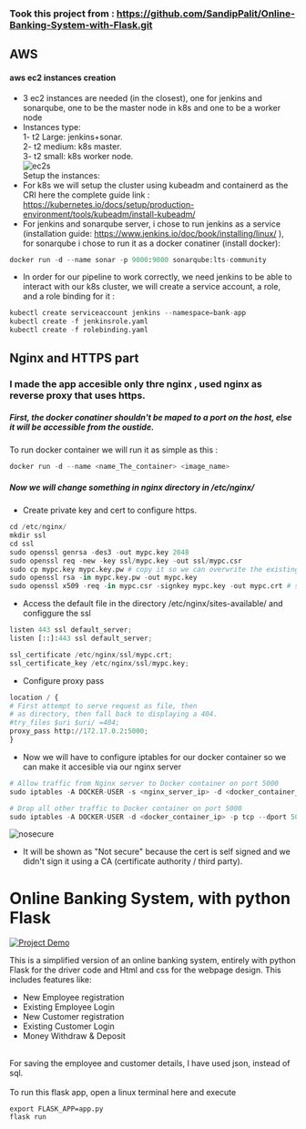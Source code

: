 ### Took this project from : https://github.com/SandipPalit/Online-Banking-System-with-Flask.git

## AWS
#### aws ec2 instances creation
- 3 ec2 instances are needed (in the closest), one for jenkins and sonarqube, one to be the master node in k8s and one to be a worker node </br>
- Instances type: </br>
    1- t2 Large: jenkins+sonar. </br>
    2- t2 medium: k8s master. </br>
    3- t2 small: k8s worker node. </br>
![ec2s](https://github.com/user-attachments/assets/a0077bc1-e3ba-48e8-b938-788735e7159f) </br>
Setup the instances: </br>
- For k8s we will setup the cluster using kubeadm and containerd as the CRI here the complete guide link : https://kubernetes.io/docs/setup/production-environment/tools/kubeadm/install-kubeadm/ </br>
- For jenkins and sonarqube server, i chose to run jenkins as a service (installation guide: https://www.jenkins.io/doc/book/installing/linux/ ), for sonarqube i chose to run it as a docker conatiner (install docker): </br>
```python
docker run -d --name sonar -p 9000:9000 sonarqube:lts-community
```
- In order for our pipeline to work correctly, we need jenkins to be able to interact with our k8s cluster, we will create a service account, a role, and a role binding for it :
```python
kubectl create serviceaccount jenkins --namespace=bank-app
kubectl create -f jenkinsrole.yaml
kubectl create -f rolebinding.yaml 
```



## Nginx and HTTPS part
### I made the app accesible only thre nginx , used nginx as reverse proxy that uses https. </br>
##### First, the docker conatiner shouldn't be maped to a port on the host, else it will be accessible from the oustide. </br>

To run docker container we will run it as simple as this :
```python
docker run -d --name <name_The_container> <image_name>
```

##### Now we will change something in nginx directory in /etc/nginx/
- Create private key and cert to configure https. </br>
```python
cd /etc/nginx/
mkdir ssl
cd ssl
sudo openssl genrsa -des3 -out mypc.key 2048
sudo openssl req -new -key ssl/mypc.key -out ssl/mypc.csr
sudo cp mypc.key mypc.key.pw # copy it so we can overwrite the existing file with now password, why ? bc if we use key with password whenever nginx restart it will keep asking us the password
sudo openssl rsa -in mypc.key.pw -out mypc.key
sudo openssl x509 -req -in mypc.csr -signkey mypc.key -out mypc.crt # self signing
```

- Access the default file in the directory /etc/nginx/sites-available/ and configgure the ssl
```python
listen 443 ssl default_server;
listen [::]:443 ssl default_server;

ssl_certificate /etc/nginx/ssl/mypc.crt;
ssl_certificate_key /etc/nginx/ssl/mypc.key;
```

- Configure proxy pass
```python
location / {
# First attempt to serve request as file, then
# as directory, then fall back to displaying a 404.
#try_files $uri $uri/ =404;
proxy_pass http://172.17.0.2:5000;
}
```
- Now we will have to configure iptables for our docker container so we can make it accesible via our nginx server
```python
# Allow traffic from Nginx server to Docker container on port 5000
sudo iptables -A DOCKER-USER -s <nginx_server_ip> -d <docker_container_ip> -p tcp --dport 5000 -j ACCEPT

# Drop all other traffic to Docker container on port 5000
sudo iptables -A DOCKER-USER -d <docker_container_ip> -p tcp --dport 5000 -j DROP
```
![nosecure](https://github.com/imadtoumi/Online-Banking-System-with-Flask-master/assets/41326066/77ae08f9-4fe3-4eb5-95d3-6b8326066d0f) </br>
- It will be shown as "Not secure" because the cert is self signed and we didn't sign it using a CA (certificate authority / third party).<br>

# Online Banking System, with python Flask

[![Project Demo](https://img.youtube.com/vi/E0A_Z9ybDeo/0.jpg)](https://www.youtube.com/watch?v=E0A_Z9ybDeo)

This is a simplified version of an online banking system, entirely with python Flask for the driver code and Html and css for the webpage design.
This includes features like:
* New Employee registration
* Existing Employee Login
* New Customer registration
* Existing Customer Login
* Money Withdraw & Deposit

<br>
For saving the employee and customer details, I have used json, instead of sql.

<br>
<br>
To run this flask app, open a linux terminal here and execute 

`export FLASK_APP=app.py` <br> `flask run`
